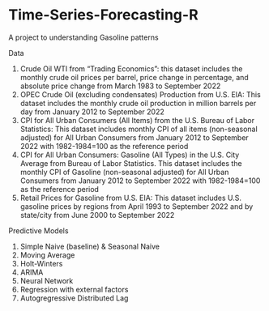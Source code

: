# Time-Series-Forecasting-R
A project to understanding Gasoline patterns

Data
1. Crude Oil WTI from “Trading Economics”: this dataset includes the monthly crude oil prices per barrel, price change in percentage, and absolute price change from March 1983 to September 2022
2. OPEC Crude Oil (excluding condensates) Production from U.S. EIA: This dataset includes the monthly crude oil production in million barrels per day from January 2012 to September 2022
3. CPI for All Urban Consumers (All Items) from the U.S. Bureau of Labor Statistics: This dataset includes monthly CPI of all items (non-seasonal adjusted) for All Urban Consumers from January 2012 to September 2022 with 1982-1984=100 as the reference period
4. CPI for All Urban Consumers: Gasoline (All Types) in the U.S. City Average from Bureau of Labor Statistics. This dataset includes the monthly CPI of Gasoline (non-seasonal adjusted) for All Urban Consumers from January 2012 to September 2022 with 1982-1984=100 as the reference period
5. Retail Prices for Gasoline from U.S. EIA: This dataset includes U.S. gasoline prices by regions from April 1993 to September 2022 and by state/city from June 2000 to September 2022

Predictive Models
1. Simple Naive (baseline) & Seasonal Naive
2. Moving Average
3. Holt-Winters
4. ARIMA
5. Neural Network
6. Regression with external factors
7. Autogregressive Distributed Lag
